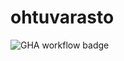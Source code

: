 # ohtuvarasto

![GHA workflow badge](https://github.com/kuroniil/ohtuvarasto/workflows/CI/badge.svg)
